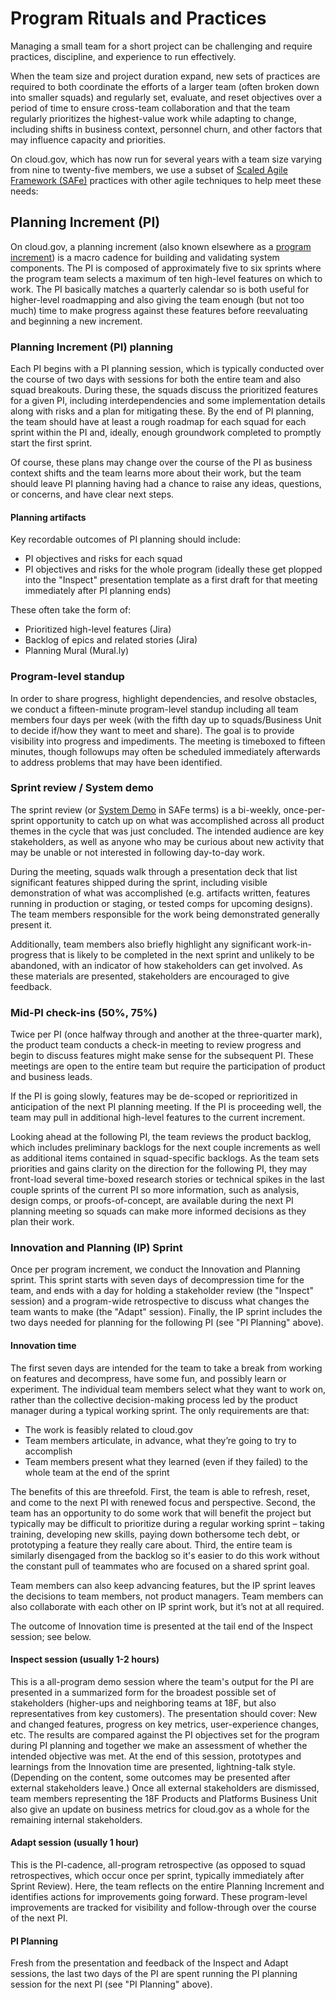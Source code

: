 
# Program Rituals and Practices

Managing a small team for a short project can be challenging and require practices, discipline, and experience to run effectively.

When the team size and project duration expand, new sets of practices are required to both coordinate the efforts of a larger team (often broken down into smaller squads) and regularly set, evaluate, and reset objectives over a period of time to ensure cross-team collaboration and that the team regularly prioritizes the highest-value work while adapting to change, including shifts in business context, personnel churn, and other factors that may influence capacity and priorities.

On cloud.gov, which has now run for several years with a team size varying from nine to twenty-five members, we use a subset of [Scaled Agile Framework (SAFe)](http://www.scaledagileframework.com/guidance-essential-safe/) practices with other agile techniques to help meet these needs:


## Planning Increment (PI)

On cloud.gov, a planning increment (also known elsewhere as a [program increment](http://www.scaledagileframework.com/program-increment/)) is a macro cadence for building and validating system components. The PI is composed of approximately five to six sprints where the program team selects a maximum of ten high-level features on which to work. The PI basically matches a quarterly calendar so is both useful for higher-level roadmapping and also giving the team enough (but not too much) time to make progress against these features before reevaluating and beginning a new increment.


### Planning Increment (PI) planning

Each PI begins with a PI planning session, which is typically conducted over the course of two days with sessions for both the entire team and also squad breakouts. During these, the squads discuss the prioritized features for a given PI, including interdependencies and some implementation details along with risks and a plan for mitigating these. By the end of PI planning, the team should have at least a rough roadmap for each squad for each sprint within the PI and, ideally, enough groundwork completed to promptly start the first sprint. 

Of course, these plans may change over the course of the PI as business context shifts and the team learns more about their work, but the team should leave PI planning having had a chance to raise any ideas, questions, or concerns, and have clear next steps.

#### Planning artifacts

Key recordable outcomes of PI planning should include:
 - PI objectives and risks for each squad
 - PI objectives and risks for the whole program (ideally these get plopped into the "Inspect" presentation template as a first draft for that meeting immediately after PI planning ends) 

These often take the form of:
 - Prioritized high-level features (Jira)
 - Backlog of epics and related stories (Jira)
 - Planning Mural (Mural.ly)


### Program-level standup

In order to share progress, highlight dependencies, and resolve obstacles, we conduct a fifteen-minute program-level standup including all team members four days per week (with the fifth day up to squads/Business Unit to decide if/how they want to meet and share). The goal is to provide visibility into progress and impediments. The meeting is timeboxed to fifteen minutes, though followups may often be scheduled immediately afterwards to address problems that may have been identified. 


### Sprint review / System demo

The sprint review (or [System Demo](http://www.scaledagileframework.com/system-demo/) in SAFe terms) is a bi-weekly, once-per-sprint opportunity to catch up on what was accomplished across all product themes in the cycle that was just concluded. The intended audience are key stakeholders, as well as anyone who may be curious about new activity that may be unable or not interested in following day-to-day work.

During the meeting, squads walk through a presentation deck that list significant features shipped during the sprint, including visible demonstration of what was accomplished (e.g. artifacts written, features running in production or staging, or tested comps for upcoming designs). The team members responsible for the work being demonstrated generally present it. 

Additionally, team members also briefly highlight any significant work-in-progress that is likely to be completed in the next sprint and unlikely to be abandoned, with an indicator of how stakeholders can get involved. As these materials are presented, stakeholders are encouraged to give feedback.

### Mid-PI check-ins (50%, 75%)

Twice per PI (once halfway through and another at the three-quarter mark), the product team conducts a check-in meeting to review progress and begin to discuss features might make sense for the subsequent PI. These meetings are open to the entire team but require the participation of product and business leads.

If the PI is going slowly, features may be de-scoped or reprioritized in anticipation of the next PI planning meeting. If the PI is proceeding well, the team may pull in additional high-level features to the current increment. 

Looking ahead at the following PI, the team reviews the product backlog, which includes preliminary backlogs for the next couple increments as well as additional items contained in squad-specific backlogs. As the team sets priorities and gains clarity on the direction for the following PI, they may front-load several time-boxed research stories or technical spikes in the last couple sprints of the current PI so more information, such as analysis, design comps, or proofs-of-concept, are available during the next PI planning meeting so squads can make more informed decisions as they plan their work.


### Innovation and Planning (IP) Sprint

Once per program increment, we conduct the Innovation and Planning sprint. This sprint starts with seven days of decompression time for the team, and ends with a day for holding a stakeholder review (the "Inspect" session) and a program-wide retrospective to discuss what changes the team wants to make (the "Adapt" session). Finally, the IP sprint includes the two days needed for planning for the following PI (see "PI Planning" above). 

#### Innovation time

The first seven days are intended for the team to take a break from working on features and decompress, have some fun, and possibly learn or experiment. The individual team members select what they want to work on, rather than the collective decision-making process led by the product manager during a typical working sprint. The only requirements are that:

 - The work is feasibly related to cloud.gov
 - Team members articulate, in advance, what they’re going to try to accomplish
 - Team members present what they learned (even if they failed) to the whole team at the end of the sprint

The benefits of this are threefold. First, the team is able to refresh, reset, and come to the next PI with renewed focus and perspective. Second, the team has an opportunity to do some work that will benefit the project but typically may be difficult to prioritize during a regular working sprint – taking training, developing new skills, paying down bothersome tech debt, or prototyping a feature they really care about. Third, the entire team is similarly disengaged from the backlog so it's easier to do this work without the constant pull of teammates who are focused on a shared sprint goal.

Team members can also keep advancing features, but the IP sprint leaves the decisions to team members, not product managers.  Team members can also collaborate with each other on IP sprint work, but it’s not at all required. 

The outcome of Innovation time is presented at the tail end of the Inspect session; see below.

#### Inspect session (usually 1-2 hours)

This is a all-program demo session where the team's output for the PI are presented in a summarized form for the broadest possible set of stakeholders (higher-ups and neighboring teams at 18F, but also representatives from key customers). The presentation should cover: New and changed features, progress on key metrics, user-experience changes, etc. The results are compared against the PI objectives set for the program during PI planning and together we make an assessment of whether the intended objective was met. At the end of this session, prototypes and learnings from the Innovation time are presented, lightning-talk style. (Depending on the content, some outcomes may be presented after external stakeholders leave.) Once all external stakeholders are dismissed, team members representing the 18F Products and Platforms Business Unit also give an update on business metrics for cloud.gov as a whole for the remaining internal stakeholders.

#### Adapt session (usually 1 hour)

This is the PI-cadence, all-program retrospective (as opposed to squad retrospectives, which occur once per sprint, typically immediately after Sprint Review). Here, the team reflects on the entire Planning Increment and identifies actions for improvements going forward. These program-level improvements are tracked for visibility and follow-through over the course of the next PI.

#### PI Planning

Fresh from the presentation and feedback of the Inspect and Adapt sessions, the last two days of the PI are spent running the PI planning session for the next PI (see "PI Planning" above).

